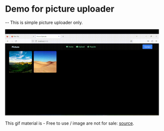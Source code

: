# Demo for picture uploader


-- This is simple picture uploader only.

<p align="center">
  <img src="./public/pic.gif" alt="Alt Text" />
</p>

This gif material is - Free to use / image are not for sale: [source](https://www.stockio.com).